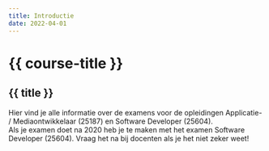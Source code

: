 ```yaml
---
title: Introductie
date: 2022-04-01
---
```


# {{ course-title }}

## {{ title }}

Hier vind je alle informatie over de examens voor de opleidingen Applicatie- / Mediaontwikkelaar (25187) en Software Developer (25604).  
Als je examen doet na 2020 heb je te maken met het examen Software Developer (25604). Vraag het na bij docenten als je het niet zeker weet!

